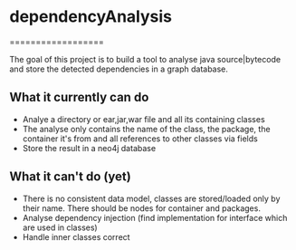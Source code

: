 # dependencyAnalysis
==================

The goal of this project is to build a tool to analyse java source|bytecode and store the detected dependencies in a graph database.

## What it currently can do
- Analye a directory or ear,jar,war file and all its containing classes
- The analyse only contains the name of the class, the package, the container it's from and all references to other classes via fields
- Store the result in a neo4j database

## What it can't do (yet)
- There is no consistent data model, classes are stored/loaded only by their name. There should be nodes for container and packages.
- Analyse dependency injection (find implementation for interface which are used in classes)
- Handle inner classes correct
